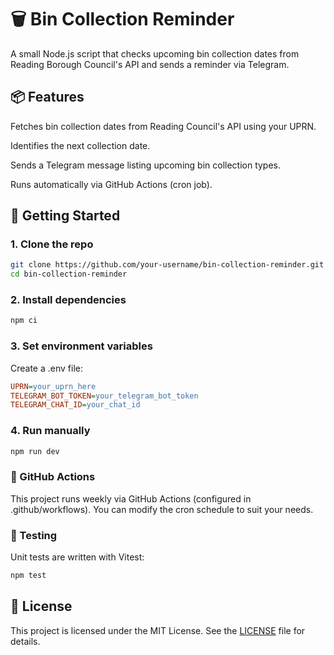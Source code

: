 # 🗑️ Bin Collection Reminder

A small Node.js script that checks upcoming bin collection dates from Reading Borough Council's API and sends a reminder via Telegram.

## 📦 Features

Fetches bin collection dates from Reading Council's API using your UPRN.

Identifies the next collection date.

Sends a Telegram message listing upcoming bin collection types.

Runs automatically via GitHub Actions (cron job).

## 🚀 Getting Started

### 1. Clone the repo

```bash
git clone https://github.com/your-username/bin-collection-reminder.git
cd bin-collection-reminder
```

### 2. Install dependencies

```bash
npm ci
```

### 3. Set environment variables

Create a .env file:

```ini
UPRN=your_uprn_here
TELEGRAM_BOT_TOKEN=your_telegram_bot_token
TELEGRAM_CHAT_ID=your_chat_id
```

### 4. Run manually

```bash
npm run dev
```

### 🤖 GitHub Actions

This project runs weekly via GitHub Actions (configured in .github/workflows). You can modify the cron schedule to suit your needs.

### 🧪 Testing

Unit tests are written with Vitest:

```bash
npm test
```

## 🪪 License

This project is licensed under the MIT License. See the [LICENSE](./LICENSE) file for details.
